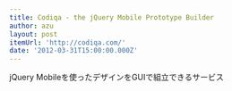 ```yaml
---
title: Codiqa - the jQuery Mobile Prototype Builder
author: azu
layout: post
itemUrl: 'http://codiqa.com/'
date: '2012-03-31T15:00:00.000Z'
---
```

jQuery Mobileを使ったデザインをGUIで組立できるサービス
